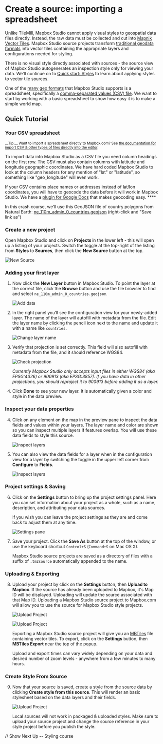 Create a source: importing a spreadsheet
=======================

Unlike TileMill, Mapbox Studio cannot apply visual styles to geospatial data files directly. Instead, the raw data must be collected and cut into [Mapnik Vector Tiles](./HOWTO-introduction.md#what-are-vector-tiles). Mapbox Studio source projects transform [traditional geodata formats](./HOWTO-sources.md#supported-formats) into vector tiles containing the appropriate layers and configurations needed for styling.

There is no visual style directly associated with sources - the source view of Mapbox Studio autogenerates an inspection style only for viewing your data. We'll continue on to [Quick start: Styles](./HOWTO-quickstyles.md) to learn about applying styles to vector tile sources.

One of the [many geo formats](/tilemill/docs/manual/adding-layers/) that Mapbox Studio supports is a spreadsheet, specifically a [comma-separated values (CSV) file](http://en.wikipedia.org/wiki/Comma-separated_values). We want to start by working with a basic spreadsheet to show how easy it is to make a simple world map.

Quick Tutorial
--------------

### Your CSV spreadsheet
<small class='note' markdown='1'>
__Tip:__ Want to import a spreadsheet directly to Mapbox.com? See <a href='https://www.mapbox.com/help/import-features/'>the documentation for import CSV &amp; other types of files directly into the editor</a>.
</small>

To import data into Mapbox Studio as a CSV file you need column headings on the first row. The CSV must also contain columns with latitude and longitude geographic coordinates. We have hard coded Mapbox Studio to look at the column headers for any mention of "lat" or "latitude", so something like "geo_longitude" will even work. 

If your CSV contains place names or addresses instead of lat/lon coordinates, you will have to geocode the data before it will work in Mapbox Studio. We have a [plugin for Google Docs](http://developmentseed.org/blog/2011/10/12/mapping-google-doc-spreadsheet/) that makes geocoding easy. ****

In this crash course, we'll use this GeoJSON file of country polygons from Natural Earth: [ne_110m_admin_0_countries.geojson](https://raw.githubusercontent.com/nvkelso/natural-earth-vector/master/geojson/ne_110m_admin_0_countries.geojson) (right-click and "Save link as")

### Create a new project

Open Mapbox Studio and click on __Projects__ in the lower left - this will open up a listing of your projects. Switch the toggle at the top-right of the listing from __Styles__ to __Sources__, then click the __New Source__ button at the top.

![New Source](./img/crashcourse-source-1.png )


### Adding your first layer

1. Now click the __New Layer__ button in Mapbox Studio. To point the layer at the correct file, click the __Browse__ button and use the file browser to find and select `ne_110m_admin_0_countries.geojson`.

	![Add data](./img/crashcourse-source-2.png )

2. In the right panel you'll see the configuration view for your newly-added layer. The name of the layer will autofill with metadata from the file. Edit the layer name by clicking the pencil icon next to the name and update it with a name like `countries`.

	![Change layer name](./img/crashcourse-source-3.png )

3. Verify that projection is set correctly. This field will also autofill with metadata from the file, and it should reference WGS84.

	![Check projection](./img/crashcourse-source-4.png )

	_Currently Mapbox Studio only accepts input files in either WGS84 (aka EPSG:4326) or 900913 (aka EPSG:3857). If you have data in other projections, you should reproject it to 900913 before adding it as a layer._

3. Click __Done__ to see your new layer. It is automatically given a color and style in the data preview.

### Inspect your data properties

4. Click on any element on the map in the preview pane to inspect the data fields and values within your layers. The layer name and color are shown so you can inspect multiple layers if features overlap. You will use these data fields to style this source.

	![Inspect layers](./img/crashcourse-source-5.png )

5. You can also view the data fields for a layer when in the configuration view for a layer by switching the toggle in the upper left corner from __Configure__ to __Fields__.

	![Inspect layers](./img/crashcourse-source-6.png )

### Project settings & Saving

6. Click on the __Settings__ button to bring up the project settings panel. Here you can set information about your project as a whole, such as a name, description, and attributing your data sources.

	If you wish you can leave the project settings as they are and come back to adjust them at any time.

	![Settings pane](./img/crashcourse-source-7.png )

7. Save your project. Click the __Save As__ button at the top of the window, or use the keyboard shortcut `Control+S` (`Command+S` on Mac OS X).

	Mapbox Studio source projects are saved as a directory of files with a suffix of `.tm2source` automatically appended to the name.

### Uploading & Exporting

8. Upload your project by click on the __Settings__ button, then __Upload to Mapbox__. If the source has already been uploaded to Mapbox, it's Map ID will be displayed. Uploading will update the source associated with that Map ID. Uploading a Mapbox Studio source project to Mapbox.com will allow you to use the source for Mapbox Studio style projects. 

	![Upload Project](./img/crashcourse-source-8.png )
	
	![Upload Project](./img/crashcourse-source-9.png )

	Exporting a Mapbox Studio source project will give you an [MBTiles]() file containing vector tiles. To export, click on the __Settings__ button, then __MBTiles Export__ near the top of the popup.

	Upload and export times can vary widely depending on your data and desired number of zoom levels - anywhere from a few minutes to many hours.

### Create Style From Source
9. Now that your source is saved, create a style from the source data by clicking __Create style from this source__. This will render an basic stylesheet based on the data layers and their fields.

	![Upload Project](./img/crashcourse-source-10.png )

	Local sources will not work in packaged & uploaded styles. Make sure to upload your source project and change the source reference in your style project before you publish the style.
	
// Show Next Up -- Styling course
